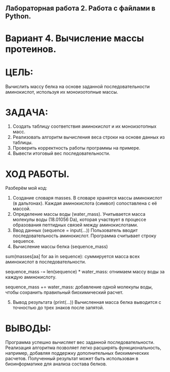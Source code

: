 ## Лабораторная работа 2. Работа с файлами в Python. 
# Вариант 4. Вычисление массы протеинов.
# ЦЕЛЬ: 
Вычислить массу белка на основе заданной последовательности аминокислот, используя их моноизотопные массы.
# ЗАДАЧА: 
1. Создать таблицу соответствия аминокислот и их моноизотопных масс.
2. Реализовать алгоритм вычисления веса строки на основе данных из таблицы.
3. Проверить корректность работы программы на примере.
4. Вывести итоговый вес последовательности.
# ХОД РАБОТЫ. 
Разберём мой код:
1. Создание словаря masses. В словаре хранятся массы аминокислот (в дальтонах). Каждая аминокислота (символ) сопоставлена с её массой.
2. Определение массы воды (water_mass). Учитывается масса молекулы воды (18.01056 Da), которая участвует в процессе образования пептидных связей между аминокислотами.
3. Ввод данных (sequence = input(...))
Пользователь вводит последовательность аминокислот.
Программа считывает строку sequence.
4. Вычисление массы белка (sequence_mass)

sum(masses[aa] for aa in sequence): суммируется масса всех аминокислот в последовательности.

sequence_mass -= len(sequence) * water_mass: отнимаем массу воды за каждую аминокислоту.

sequence_mass += water_mass: добавление одной молекулы воды, чтобы сохранить правильный биохимический расчет.

5. Вывод результата (print(...))
Вычисленная масса белка выводится с точностью до трех знаков после запятой.
# ВЫВОДЫ: 
Программа успешно вычисляет вес заданной последовательности. Реализация алгоритма позволяет легко расширять функциональность, например, добавляя поддержку дополнительных биохимических расчетов. Полученный результат может быть использован в биоинформатике для анализа состава белков.
